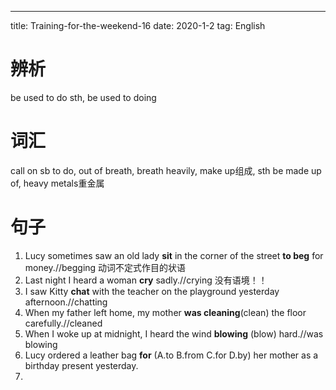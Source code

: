 ---
title: Training-for-the-weekend-16
date: 2020-1-2
tag: English

# 辨析

be used to do sth, be used to doing 



# 词汇

call on sb to do, out of breath, breath heavily, make up组成, sth be made up of,  heavy metals重金属



# 句子

1. Lucy sometimes saw an old lady **sit** in the corner of the street **to beg** for money.//begging 动词不定式作目的状语
2. Last night I heard a woman **cry** sadly.//crying  没有语境！！
3. I saw Kitty **chat** with the teacher on the playground yesterday afternoon.//chatting
4. When my father left home, my mother **was cleaning**(clean) the floor carefully.//cleaned
5. When I woke up at midnight, I heard the wind **blowing** (blow) hard.//was blowing
6. Lucy ordered a leather bag **for** (A.to B.from C.for D.by) her mother as a birthday present yesterday.
7. 

